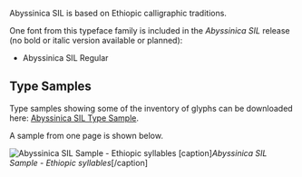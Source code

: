 
Abyssinica SIL is based on Ethiopic calligraphic traditions. 

One font from this typeface family is included in the *Abyssinica SIL* release (no bold or italic version available or planned):

* Abyssinica SIL Regular


## Type Samples

Type samples showing some of the inventory of glyphs can be downloaded here: 
[Abyssinica SIL Type Sample](http://software.sil.org/abyssinica/wp-content/uploads/sites/26/2021/06/AbyssinicaSILTypeSample.pdf). 

A sample from one page is shown below. 

<img class='fullsize' alt='Abyssinica SIL Sample - Ethiopic syllables' src='https://software.sil.org/abyssinica/wp-content/uploads/sites/26/2019/09/AbyssinicaTypeSamplev2.png' />
[caption]<em>Abyssinica SIL Sample - Ethiopic syllables</em>[/caption]

